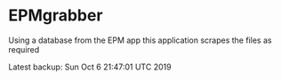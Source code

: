 # EPMgrabber
Using a database from the EPM app this application scrapes the files as required


Latest backup: Sun Oct 6 21:47:01 UTC 2019
